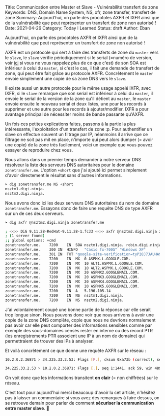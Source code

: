 Title: Communication entre Master et Slave - Vulnérabilité transfert de zone
Keywords: DNS, Domain Name System, NS, xfr, zone transfer, transfert de zone
Summary: Aujourd'hui, on parle des procotoles AXFR et IXFR ainsi que de la vulnérabilité que peut représenter un transfert de zone non autorisé !
Date: 2021-04-26
Category: Today I Learned
Status: draft
Author: Eban

Aujourd'hui, on parle des procotoles AXFR et IXFR ainsi que de la vulnérabilité que peut représenter un transfert de zone non autorisé !

AXFR est un protocole qui sert à faire des transferts de zone du `master` vers le `slave`, le `slave` vérifie périodiquement si le serial (=numéro de version, voir [ici](https://blog.eban.bzh/today-i-learned/les-bases-du-dns.html) si vous ne vous rappelez plus de ce que c'est) de son SOA est inférieur à celui du `master`, si c'est le cas, il fait une demande de transfert de zone, qui peut être fait grâce au protocole AXFR. Concrètement le `master` envoie simplement une copie de sa zone DNS vers le `slave`. 

Il existe aussi un autre protocole pour le même usage appelé IXFR, avec IXFR, si le `slave` remarque que son serial est inférieur à celui du `master`, il envoie le serial de la version de la zone qu'il détient au `master`, le `master` envoie ensuite le nouveau serial et deux listes, une pour les records à supprimer et une autre pour les records à ajouter/modifier. IXFR a pour avantage principal de nécessiter moins de bande passante qu'AXFR.

Un fois ces petites explications faites, passons à la partie la plus intéressante, l'exploitation d'un transfert de zone :p. Pour authentifier un slave on effectue souvent un filtrage par IP, néanmoins il arrive que ce filtrage ne soit pas mit en place, n'importe qui peut alors dumper (= avoir une copie) de la zone très facilement, voici un exemple que vous pouvez essayer de reproduire chez vous.

Nous allons dans un premier temps demander à notre serveur DNS résolveur la liste des serveurs DNS autoritaires pour le domaine `zonetransfer.me`. L'option `+short` que j'ai ajouté ici permet simplement d'avoir directement le résultat sans d'autres informations.

```bash
➤ dig zonetransfer.me NS +short
nsztm1.digi.ninja.
nsztm2.digi.ninja.
```

Nous avons donc ici les deux serveurs DNS autoritaires du nom de domaine `zonetransfer.me`. Essayons donc de faire une requête DNS de type AXFR sur un de ces deux serveurs.

```bash
➤ dig axfr @nsztm2.digi.ninja zonetransfer.me

; <<>> DiG 9.11.28-RedHat-9.11.28-1.fc33 <<>> axfr @nsztm2.digi.ninja zonetransfer.me
; (1 server found)
;; global options: +cmd
zonetransfer.me.	7200	IN	SOA	nsztm1.digi.ninja. robin.digi.ninja. 2019100801 172800 900 1209600 3600
zonetransfer.me.	300	IN	HINFO	"Casio fx-700G" "Windows XP"
zonetransfer.me.	301	IN	TXT	"google-site-verification=tyP28J7JAUHA9fw2sHXMgcCC0I6XBmmoVi04VlMewxA"
zonetransfer.me.	7200	IN	MX	0 ASPMX.L.GOOGLE.COM.
zonetransfer.me.	7200	IN	MX	10 ALT1.ASPMX.L.GOOGLE.COM.
zonetransfer.me.	7200	IN	MX	10 ALT2.ASPMX.L.GOOGLE.COM.
zonetransfer.me.	7200	IN	MX	20 ASPMX2.GOOGLEMAIL.COM.
zonetransfer.me.	7200	IN	MX	20 ASPMX3.GOOGLEMAIL.COM.
zonetransfer.me.	7200	IN	MX	20 ASPMX4.GOOGLEMAIL.COM.
zonetransfer.me.	7200	IN	MX	20 ASPMX5.GOOGLEMAIL.COM.
zonetransfer.me.	7200	IN	A	5.196.105.14
zonetransfer.me.	7200	IN	NS	nsztm1.digi.ninja.
zonetransfer.me.	7200	IN	NS	nsztm2.digi.ninja.
```

J'ai volontairement coupé une bonne partie de la réponse car elle serait trop longue sinon. Nous pouvons donc voir que nous arrivons à avoir une copie de la zone DNS complète, copie que nous ne devrions normalement pas avoir car elle peut comporter des informations sensibles comme par exemple des sous-domaines censés rester en interne ou des record PTR (les enregistrements PTR associent une IP à un nom de domaine) qui permettraient de trouver des IPs à analyser.

Et voilà concrètement ce que donne une requête AXFR sur le réseau :

```bash
10.2.0.2.36871 > 34.225.33.2.53: Flags [P.], cksum 0xa73b (correct), seq 1:59, ack 1, win 502, options [nop,nop,TS val 3406917213 ecr 943752624], length 58 38384 [1au] AXFR? zonetransfer.me. (56)

34.225.33.2.53 > 10.2.0.2.36871: Flags [.], seq 1:1441, ack 59, win 489, options [nop,nop,TS val 943753618 ecr 3406917375], length 1440 38384*- 51/0/1 zonetransfer.me. SOA nsztm1.digi.ninja. robin.digi.ninja. 2019100801 172800 900 1209600 3600, zonetransfer.me. HINFO, zonetransfer.me. TXT "google-site-verification=tyP28J7JAUHA9fw2sHXMgcCC0I6XBmmoVi04VlMewxA", zonetransfer.me. MX ASPMX.L.GOOGLE.COM. 0, zonetransfer.me. MX ALT1.ASPMX.L.GOOGLE.COM. 10, zonetransfer.me. MX ALT2.ASPMX.L.GOOGLE.COM. 10, zonetransfer.me. MX ASPMX2.GOOGLEMAIL.COM. 20, zonetransfer.me. MX ASPMX3.GOOGLEMAIL.COM. 20, zonetransfer.me. MX ASPMX4.GOOGLEMAIL.COM. 20, zonetransfer.me. MX ASPMX5.GOOGLEMAIL.COM. 20
```

On voit donc que les informations transitent **en clair** (= non chiffrées) sur le réseau.

C'est tout pour aujourd'hui merci beaucoup d'avoir lu cet article, n'hésitez pas à laisser un commentaire si vous avez des remarques à faire dessus, on se retrouve demain pour parler de comment **sécuriser la communication entre master slave**. 👋
